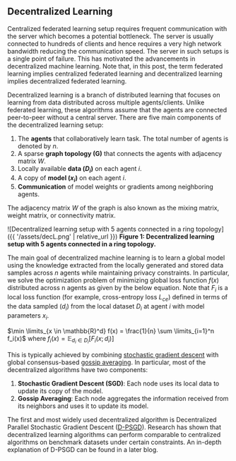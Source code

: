 ## Decentralized Learning

Centralized federated learning setup requires frequent communication with the server which becomes a potential bottleneck. The server is usually connected to hundreds of clients and hence requires a very high network bandwidth reducing the communication speed. The server in such setups is a single point of failure. This has motivated the advancements in decentralized machine learning. Note that, in this post, the term federated learning implies centralized federated learning and decentralized learning implies decentralized federated learning. 

Decentralized learning is a branch of distributed learning that focuses on learning from data distributed across multiple agents/clients. Unlike federated learning, these algorithms assume that the agents are connected peer-to-peer without a central server. There are five main components of the decentralized learning setup:
1. The **agents** that collaboratively learn task. The total number of agents is denoted by $n$.
2. A sparse **graph topology (G)** that connects the agents with adjacency matrix $W$.
3. Locally available **data ($D_i$)** on each agent $i$.
4. A copy of **model ($x_i$)** on each agent $i$.
5. **Communication** of model weights or gradients among neighboring agents.
   
The adjacency matrix $W$ of the graph is also known as the mixing matrix, weight matrix, or connectivity matrix. 

![Decentralized learning setup with 5 agents connected in a ring topology]({{ '/assets/decL.png' | relative_url }})
**Figure 1: Decentralized learning setup with 5 agents connected in a ring topology.**


The main goal of decentralized machine learning is to learn a global model using the knowledge extracted from the locally generated and stored data samples across $n$ agents while maintaining privacy constraints. In particular, we solve the optimization problem of minimizing global loss function $f(x)$ distributed across n agents as given by the below equation. Note that $F_i$ is a local loss function (for example, cross-entropy loss $L_{ce}$) defined in terms of the data sampled ($d_i$) from the local dataset $D_i$ at agent $i$ with model parameters $x_i$.

  $\min \limits_{x \in \mathbb{R}^d} f(x) = \frac{1}{n} \sum \limits_{i=1}^n f_i(x)$
  where $f_i(x) = \mathbb{E}_{d_i \in D_i}[F_i(x; d_i)]$

This is typically achieved by combining [stochastic gradient descent](https://link.springer.com/chapter/10.1007/978-3-7908-2604-3_16) with global consensus-based [gossip averaging](https://www.sciencedirect.com/science/article/abs/pii/S0167691104000398). In particular, most of the decentralized algorithms have two components:
1. **Stochastic Gradient Descent (SGD)**: Each node uses its local data to update its copy of the model.
2. **Gossip Averaging**: Each node aggregates the information received from its neighbors and uses it to update its model.
   
The first and most widely used decentralized algorithm is Decentralized Parallel Stochastic Gradient Descent ([D-PSGD](https://arxiv.org/abs/1705.09056)).
Research has shown that decentralized learning algorithms can perform comparable to centralized algorithms on benchmark datasets under certain constraints. An in-depth explanation of D-PSGD can be found in a later blog. 

